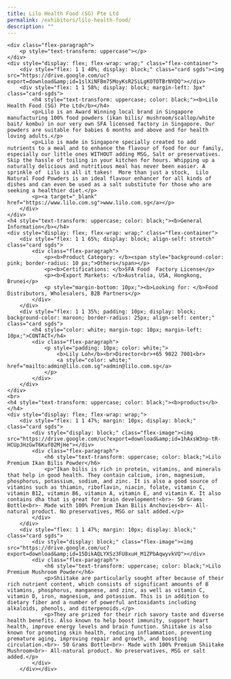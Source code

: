 ```yaml
---
title: Lilo Health Food (SG) Pte Ltd
permalink: /exhibitors/lilo-health-food/
description: ""
---
```


	<div class="flex-paragraph">
		<p style="text-transform: uppercase"></p>
	</div>
	<div style="display: flex; flex-wrap: wrap;" class="flex-container">
		<div style="flex: 1 1 40%; display: block;" class="card sgds"><img src="https://drive.google.com/uc?export=download&amp;id=1slXiNFBm75MoyKsR2SiLgKOTOTBrNYDQ"></div>
		<div style="flex: 1 1 58%; display: block; margin-left: 3px" class="card-sgds">
			<h4 style="text-transform: uppercase; color: black;"><b>Lilo Health Food (SG) Pte Ltd</b></h4>
			<p>Lilo is an Award Winning local brand in Singapore manufacturing 100% food powders (ikan bilis/ mushroom/scallop/white bait/ kombu) in our very own SFA licensed factory in Singapore. Our powders are suitable for babies 6 months and above and for health loving adults.</p>
			<p>Lilo is made in Singapore specially created to add nutrients to a meal and to enhance the flavour of food for our family, especially our little ones WITHOUT adding MSG, Salt or preservatives. Skip the hassle of toiling in your kitchen for hours. Whipping up a naturally delicious and nutritious meal has never been easier. A sprinkle of  Lilo is all it takes!  More than just a stock,  Lilo Natural Food Powders is an ideal flavour enhancer for all kinds of dishes and can even be used as a salt substitute for those who are seeking a healthier diet.</p>
			<p><a target="_blank" href="https://www.lilo.com.sg">www.lilo.com.sg</a></p>
		</div>
	</div>
	<h4 style="text-transform: uppercase; color: black;"><b>General Information</b></h4>
	<div style="display: flex; flex-wrap: wrap;" class="flex-container">
		<div style="flex: 1 1 65%; display: block; align-self: stretch" class="card sgds">
			<div class="flex-paragraph">
				<p><b>Product Category: </b><span style="background-color: pink; border-radius: 10 px;">Others</span></p> 
				<p><b>Certifications: </b>SFA Food  Factory License</p>
				<p><b>Export Markets: </b>Australia, USA, Hongkong, Brunei</p>
				<p style="margin-bottom: 10px;"><b>Looking for: </b>Food Distributors, Wholesalers, B2B Partners</p>
			</div>
		</div>
		<div style="flex: 1 1 35%; padding: 10px; display: block; background-color: maroon; border-radius: 25px; align-self: center;" class="card sgds">
			<h4 style="color: white; margin-top: 10px; margin-left: 10px;">CONTACT</h4>
			<div class="flex-paragraph">
				<p style="padding: 10px; color: white;">
					<b>Lily Loh</b><br>Director<br>+65 9022 7001<br>
					<a style="color: white;" href="mailto:admin@lilo.com.sg">admin@lilo.com.sg</a>
				</p>
			</div>
		</div>
	</div>
	<br>
	<h4 style="text-transform: uppercase; color: black;"><b>products</b></h4>
	<div style="display: flex; flex-wrap: wrap;">
		<div style="flex: 1 1 47%; margin: 10px; display: block;" class="card sgds">
			<div style="display: block;" class="flex-image"><img src="https://drive.google.com/uc?export=download&amp;id=1hAxsW3np-tR-HCUpJHzGwT6Kuf02MjHe"></div>
			<div class="flex-paragraph">
				<h6 style="text-transform: uppercase; color: black;">Lilo Premium Ikan Bilis Powder</h6>
				<p>"Ikan bilis is rich in protein, vitamins, and minerals that help in good health. They contain calcium, iron, magnesium, phosphorus, potassium, sodium, and zinc. It is also a good source of vitamins such as thiamin, riboflavin, niacin, folate, vitamin C, vitamin B12, vitamin B6, vitamin A, vitamin E, and vitamin K. It also contains dha that is great for brain development!<br>- 50 Grams Bottle<br>- Made with 100% Premium Ikan Bilis Anchovies<br>- All-natural product. No preservatives, MSG or salt added.</p>
			</div>
		</div>
		<div style="flex: 1 1 47%; margin: 10px; display: block;" class="card sgds">
			<div style="display: block;" class="flex-image"><img src="https://drive.google.com/uc?export=download&amp;id=15DikAQLYXSz3FU8xuH_M1ZPbAqwyvkVQ"></div>
			<div class="flex-paragraph">
				<h6 style="text-transform: uppercase; color: black;">Lilo Premium Mushroom Powder</h6>
				<p>Shiitake are particularly sought after because of their rich nutrient content, which consists of significant amounts of B vitamins, phosphorus, manganese, and zinc, as well as vitamin C, vitamin D, iron, magnesium, and potassium. This is in addition to dietary fiber and a number of powerful antioxidants including alkaloids, phenols, and diterpenoids.</p>
				<p>They are prized for their rich savory taste and diverse health benefits. Also known to help boost immunity, support heart health, improve energy levels and brain function. Shiitake is also known for promoting skin health, reducing inflammation, preventing premature aging, improving repair and growth, and boosting circulation.<br>- 50 Grams Bottle<br>- Made with 100% Premium Shiitake Mushroom<br>- All-natural product. No preservatives, MSG or salt added.</p>
			</div>
		</div></div>